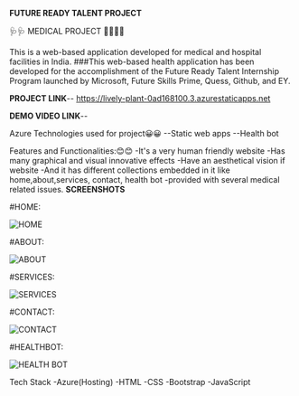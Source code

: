 **FUTURE READY TALENT PROJECT**

🩺🩺 MEDICAL PROJECT 👩‍🎨👩‍🎨

This is a web-based application developed for medical and hospital facilities in India. ###This web-based health application has been developed for the accomplishment of the Future Ready Talent Internship Program launched by Microsoft, Future Skills Prime, Quess, Github, and EY.

**PROJECT LINK**--  https://lively-plant-0ad168100.3.azurestaticapps.net

**DEMO VIDEO LINK**--

Azure Technologies used for project😀😀 --Static web apps --Health bot

Features and Functionalities:😊😊 -It's a very human friendly website -Has many graphical and visual innovative effects -Have an aesthetical vision if website -And it has different collections embedded in it like home,about,services, contact, health bot -provided with several medical related issues.
**SCREENSHOTS**

#HOME:

![HOME](https://github.com/Medisetti-Nandini2003/Future-Ready-Talent-Projects/assets/103932228/9955aee1-720a-49f1-bc7f-397642a5c287)



#ABOUT: 

![ABOUT](https://github.com/Medisetti-Nandini2003/Future-Ready-Talent-Projects/assets/103932228/4f98104f-76f2-45d9-b4d6-8156eb328764)


#SERVICES:

![SERVICES](https://github.com/Medisetti-Nandini2003/Future-Ready-Talent-Projects/assets/103932228/e003c40f-72c4-4228-a54f-74202e6a8dc5)


#CONTACT:

![CONTACT](https://github.com/Medisetti-Nandini2003/Future-Ready-Talent-Projects/assets/103932228/48bd6b26-7359-4ae3-8614-8d57ae6cfc36)


#HEALTHBOT:

![HEALTH BOT](https://github.com/Medisetti-Nandini2003/Future-Ready-Talent-Projects/assets/103932228/07bf62ca-12a9-4d92-b2ed-19fd5b0e72b5)



Tech Stack -Azure(Hosting) -HTML -CSS -Bootstrap -JavaScript
